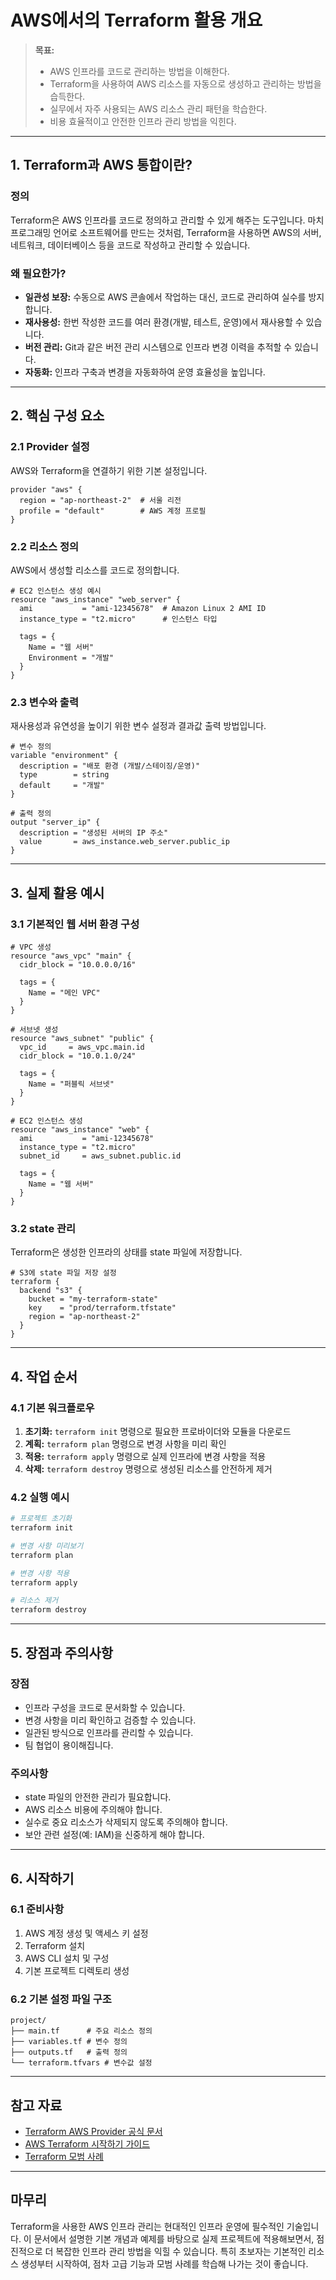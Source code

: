 # AWS에서의 Terraform 활용 개요

> **목표:**  
> - AWS 인프라를 코드로 관리하는 방법을 이해한다.
> - Terraform을 사용하여 AWS 리소스를 자동으로 생성하고 관리하는 방법을 습득한다.
> - 실무에서 자주 사용되는 AWS 리소스 관리 패턴을 학습한다.
> - 비용 효율적이고 안전한 인프라 관리 방법을 익힌다.

---

## 1. Terraform과 AWS 통합이란?

### 정의
Terraform은 AWS 인프라를 코드로 정의하고 관리할 수 있게 해주는 도구입니다. 마치 프로그래밍 언어로 소프트웨어를 만드는 것처럼, Terraform을 사용하면 AWS의 서버, 네트워크, 데이터베이스 등을 코드로 작성하고 관리할 수 있습니다.

### 왜 필요한가?
- **일관성 보장:** 수동으로 AWS 콘솔에서 작업하는 대신, 코드로 관리하여 실수를 방지합니다.
- **재사용성:** 한번 작성한 코드를 여러 환경(개발, 테스트, 운영)에서 재사용할 수 있습니다.
- **버전 관리:** Git과 같은 버전 관리 시스템으로 인프라 변경 이력을 추적할 수 있습니다.
- **자동화:** 인프라 구축과 변경을 자동화하여 운영 효율성을 높입니다.

---

## 2. 핵심 구성 요소

### 2.1 Provider 설정
AWS와 Terraform을 연결하기 위한 기본 설정입니다.

```hcl
provider "aws" {
  region = "ap-northeast-2"  # 서울 리전
  profile = "default"        # AWS 계정 프로필
}
```

### 2.2 리소스 정의
AWS에서 생성할 리소스를 코드로 정의합니다.

```hcl
# EC2 인스턴스 생성 예시
resource "aws_instance" "web_server" {
  ami           = "ami-12345678"  # Amazon Linux 2 AMI ID
  instance_type = "t2.micro"      # 인스턴스 타입
  
  tags = {
    Name = "웹 서버"
    Environment = "개발"
  }
}
```

### 2.3 변수와 출력
재사용성과 유연성을 높이기 위한 변수 설정과 결과값 출력 방법입니다.

```hcl
# 변수 정의
variable "environment" {
  description = "배포 환경 (개발/스테이징/운영)"
  type        = string
  default     = "개발"
}

# 출력 정의
output "server_ip" {
  description = "생성된 서버의 IP 주소"
  value       = aws_instance.web_server.public_ip
}
```

---

## 3. 실제 활용 예시

### 3.1 기본적인 웹 서버 환경 구성
```hcl
# VPC 생성
resource "aws_vpc" "main" {
  cidr_block = "10.0.0.0/16"
  
  tags = {
    Name = "메인 VPC"
  }
}

# 서브넷 생성
resource "aws_subnet" "public" {
  vpc_id     = aws_vpc.main.id
  cidr_block = "10.0.1.0/24"
  
  tags = {
    Name = "퍼블릭 서브넷"
  }
}

# EC2 인스턴스 생성
resource "aws_instance" "web" {
  ami           = "ami-12345678"
  instance_type = "t2.micro"
  subnet_id     = aws_subnet.public.id
  
  tags = {
    Name = "웹 서버"
  }
}
```

### 3.2 state 관리
Terraform은 생성한 인프라의 상태를 state 파일에 저장합니다.

```hcl
# S3에 state 파일 저장 설정
terraform {
  backend "s3" {
    bucket = "my-terraform-state"
    key    = "prod/terraform.tfstate"
    region = "ap-northeast-2"
  }
}
```

---

## 4. 작업 순서

### 4.1 기본 워크플로우
1. **초기화:** `terraform init` 명령으로 필요한 프로바이더와 모듈을 다운로드
2. **계획:** `terraform plan` 명령으로 변경 사항을 미리 확인
3. **적용:** `terraform apply` 명령으로 실제 인프라에 변경 사항을 적용
4. **삭제:** `terraform destroy` 명령으로 생성된 리소스를 안전하게 제거

### 4.2 실행 예시
```bash
# 프로젝트 초기화
terraform init

# 변경 사항 미리보기
terraform plan

# 변경 사항 적용
terraform apply

# 리소스 제거
terraform destroy
```

---

## 5. 장점과 주의사항

### 장점
- 인프라 구성을 코드로 문서화할 수 있습니다.
- 변경 사항을 미리 확인하고 검증할 수 있습니다.
- 일관된 방식으로 인프라를 관리할 수 있습니다.
- 팀 협업이 용이해집니다.

### 주의사항
- state 파일의 안전한 관리가 필요합니다.
- AWS 리소스 비용에 주의해야 합니다.
- 실수로 중요 리소스가 삭제되지 않도록 주의해야 합니다.
- 보안 관련 설정(예: IAM)을 신중하게 해야 합니다.

---

## 6. 시작하기

### 6.1 준비사항
1. AWS 계정 생성 및 액세스 키 설정
2. Terraform 설치
3. AWS CLI 설치 및 구성
4. 기본 프로젝트 디렉토리 생성

### 6.2 기본 설정 파일 구조
```
project/
├── main.tf      # 주요 리소스 정의
├── variables.tf # 변수 정의
├── outputs.tf   # 출력 정의
└── terraform.tfvars # 변수값 설정
```

---

## 참고 자료

- [Terraform AWS Provider 공식 문서](https://registry.terraform.io/providers/hashicorp/aws/latest/docs)
- [AWS Terraform 시작하기 가이드](https://learn.hashicorp.com/collections/terraform/aws-get-started)
- [Terraform 모범 사례](https://www.terraform-best-practices.com/)

---

## 마무리

Terraform을 사용한 AWS 인프라 관리는 현대적인 인프라 운영에 필수적인 기술입니다. 이 문서에서 설명한 기본 개념과 예제를 바탕으로 실제 프로젝트에 적용해보면서, 점진적으로 더 복잡한 인프라 관리 방법을 익힐 수 있습니다. 특히 초보자는 기본적인 리소스 생성부터 시작하여, 점차 고급 기능과 모범 사례를 학습해 나가는 것이 좋습니다.